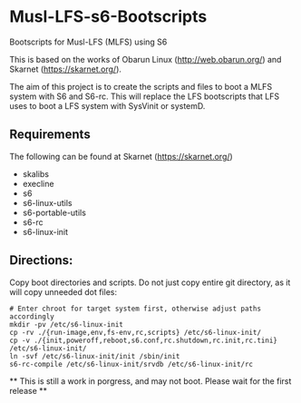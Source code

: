 # Musl-LFS-s6-Bootscripts
Bootscripts for Musl-LFS (MLFS) using S6

This is based on the works of Obarun Linux (http://web.obarun.org/) and Skarnet (https://skarnet.org/).

The aim of this project is to create the scripts and files to boot a MLFS system with S6 and S6-rc. This will replace the LFS bootscripts that LFS uses to boot a LFS system with SysVinit or systemD.

## Requirements

The following can be found at Skarnet (https://skarnet.org/)
  * skalibs
  * execline
  * s6
  * s6-linux-utils
  * s6-portable-utils
  * s6-rc
  * s6-linux-init

## Directions:

Copy boot directories and scripts. Do not just copy entire git directory, as it will copy unneeded dot files:
```
# Enter chroot for target system first, otherwise adjust paths accordingly
mkdir -pv /etc/s6-linux-init
cp -rv ./{run-image,env,fs-env,rc,scripts} /etc/s6-linux-init/
cp -v ./{init,poweroff,reboot,s6.conf,rc.shutdown,rc.init,rc.tini} /etc/s6-linux-init/
ln -svf /etc/s6-linux-init/init /sbin/init
s6-rc-compile /etc/s6-linux-init/srvdb /etc/s6-linux-init/rc
```

** This is still a work in porgress, and may not boot. Please wait for the first release **
